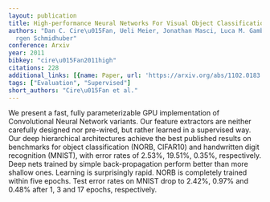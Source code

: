 ```yaml
---
layout: publication
title: High-performance Neural Networks For Visual Object Classification
authors: "Dan C. Cire\u015Fan, Ueli Meier, Jonathan Masci, Luca M. Gambardella, J\xFC\
  rgen Schmidhuber"
conference: Arxiv
year: 2011
bibkey: "cire\u015Fan2011high"
citations: 228
additional_links: [{name: Paper, url: 'https://arxiv.org/abs/1102.0183'}]
tags: ["Evaluation", "Supervised"]
short_authors: "Cire\u015Fan et al."
---
```

We present a fast, fully parameterizable GPU implementation of Convolutional
Neural Network variants. Our feature extractors are neither carefully designed
nor pre-wired, but rather learned in a supervised way. Our deep hierarchical
architectures achieve the best published results on benchmarks for object
classification (NORB, CIFAR10) and handwritten digit recognition (MNIST), with
error rates of 2.53%, 19.51%, 0.35%, respectively. Deep nets trained by simple
back-propagation perform better than more shallow ones. Learning is
surprisingly rapid. NORB is completely trained within five epochs. Test error
rates on MNIST drop to 2.42%, 0.97% and 0.48% after 1, 3 and 17 epochs,
respectively.